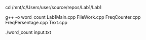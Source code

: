 cd /mnt/c/Users/user/source/repos/Lab1/Lab1


g++ -o word_count Lab1Main.cpp FileWork.cpp FreqCounter.cpp FreqPersentage.cpp Text.cpp


./word_count input.txt
